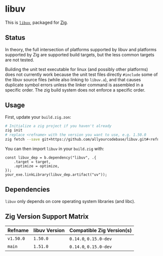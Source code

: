 # libuv

This is [`libuv`][libuv], packaged for [Zig](https://ziglang.org/).

## Status

In theory, the full intersection of platforms supported by libuv and platforms supported by Zig are supported build targets, but the less common targets are not tested.

Building the unit test executable for linux (and possibly other platforms) does not currently work because the unit test files directly `#include` some of the libuv source files (while also linking to `libuv.a`), and that causes duplicate symbol errors unless the linker command is assembled in a specific order. The zig build system does not enforce a specific order.

## Usage

First, update your `build.zig.zon`:

```sh
# Initialize a zig project if you haven't already
zig init
# replace <refname> with the version you want to use, e.g. 1.50.0
zig fetch --save git+https://github.com/allyourcodebase/libuv.git#<refname>
```

You can then import `libuv` in your `build.zig` with:

```zig
const libuv_dep = b.dependency("libuv", .{
    .target = target,
    .optimize = optimize,
});
your_exe.linkLibrary(libuv_dep.artifact("uv"));
```

## Dependencies

`libuv` only depends on core operating system libraries (and libc).

## Zig Version Support Matrix

|  Refname  | libuv Version  | Compatible Zig Version(s) |
|-----------|----------------|---------------------------|
| `v1.50.0` | `1.50.0`       | `0.14.0`, `0.15.0-dev`    |
|  `main`   | `1.51.0`       | `0.14.0`, `0.15.0-dev`    |

[libuv]: https://github.com/libuv
